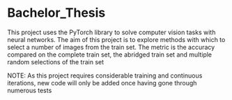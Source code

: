 # Bachelor_Thesis
This project uses the PyTorch library to solve computer vision tasks with neural networks.
The aim of this project is to explore methods with which to select a number of images from the train set. 
The metric is the accuracy compared on the complete train set, the abridged train set and multiple random selections of the train set

NOTE: As this project requires considerable training and continuous iterations, new code will only be added once having gone through numerous tests

